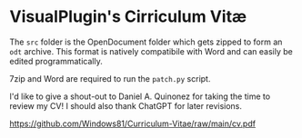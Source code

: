 # VisualPlugin's Cirriculum Vitæ

The `src` folder is the OpenDocument folder which gets zipped to form an `odt` archive. This format is natively compatibile with Word and can easily be edited programmatically.

7zip and Word are required to run the `patch.py` script.

I'd like to give a shout-out to Daniel A. Quinonez for taking the time to review my CV! I should also thank ChatGPT for later revisions.

https://github.com/Windows81/Curriculum-Vitae/raw/main/cv.pdf
